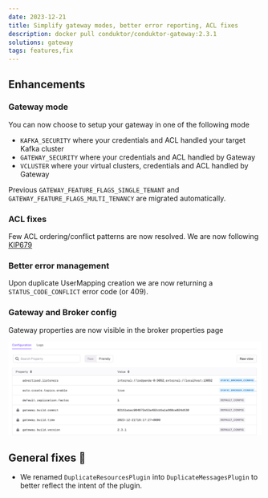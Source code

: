 ```yaml
---
date: 2023-12-21
title: Simplify gateway modes, better error reporting, ACL fixes 
description: docker pull conduktor/conduktor-gateway:2.3.1
solutions: gateway
tags: features,fix
---
```


## Enhancements

### Gateway mode

You can now choose to setup your gateway in one of the following mode

* `KAFKA_SECURITY` where your credentials and ACL handled your target Kafka cluster
* `GATEWAY_SECURITY` where your credentials and ACL handled by Gateway
* `VCLUSTER` where your virtual clusters, credentials and ACL handled by Gateway

Previous `GATEWAY_FEATURE_FLAGS_SINGLE_TENANT` and `GATEWAY_FEATURE_FLAGS_MULTI_TENANCY` are migrated automatically.

### ACL fixes

Few ACL ordering/conflict patterns are now resolved. 
We are now following [KIP679](https://cwiki.apache.org/confluence/display/KAFKA/KIP-679%3A+Producer+will+enable+the+strongest+delivery+guarantee+by+default)

### Better error management

Upon duplicate UserMapping creation we are now returning a `STATUS_CODE_CONFLICT` error code (or 409).

### Gateway and Broker config

Gateway properties are now visible in the broker properties page

![gateway config](/images/changelog/gateway/v2.3.1/gateway-config.png)

## General fixes 🔨

- We renamed `DuplicateResourcesPlugin` into `DuplicateMessagesPlugin` to better reflect the intent of the plugin. 
